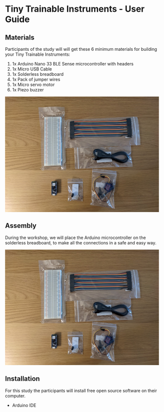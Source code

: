 # Tiny Trainable Instruments - User Guide

## Materials

Participants of the study will will get these 6 minimum materials for building your Tiny Trainable Instruments:

1. 1x Arduino Nano 33 BLE Sense microcontroller with headers
2. 1x Micro USB Cable
3. 1x Solderless breadboard
4. 1x Pack of jumper wires
5. 1x Micro servo motor
6. 1x Piezo buzzer

![User guide materials all](../certification/images/user-guide-materials-all.jpg "User guide materials all")

## Assembly

During the workshop, we will place the Arduino microcontroller on the solderless breadboard, to make all the connections in a safe and easy way.

![User guide materials all](../certification/images/user-guide-materials-all.jpg "User guide materials all")



## Installation

For this study the participants will install free open source software on their computer.


* Arduino IDE
